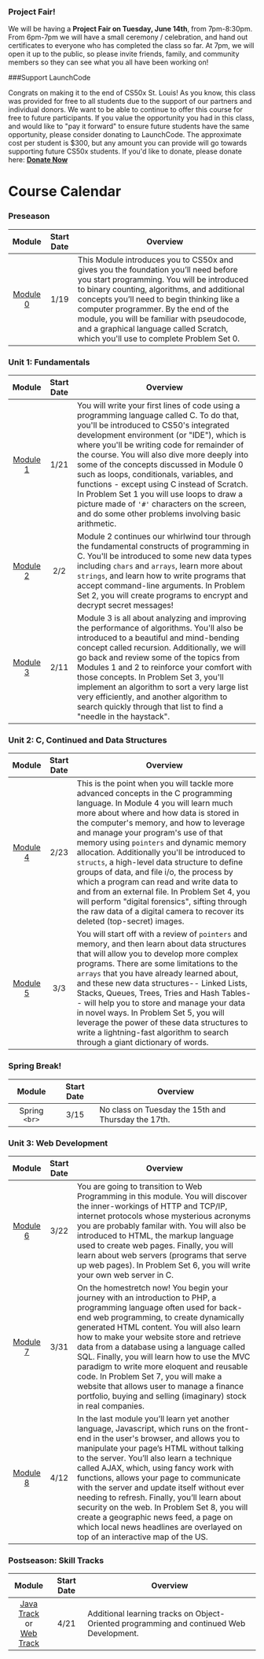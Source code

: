 ### Project Fair!

We will be having a **Project Fair on Tuesday, June 14th**, from 7pm-8:30pm. From 6pm-7pm we will have a small ceremony / celebration, and hand out certificates to everyone who has completed the class so far. At 7pm, we will open it up to the public, so please invite friends, family, and community members so they can see what you all have been working on!

###Support LaunchCode

Congrats on making it to the end of CS50x St. Louis! As you know, this class was provided for free to all students due to the support of our partners and individual donors. We want to be able to continue to offer this course for free to future participants. If you value the opportunity you had in this class, and would like to "pay it forward" to ensure future students have the same opportunity, please consider donating to LaunchCode. The approximate cost per student is $300, but any amount you can provide will go towards supporting future CS50x students. If you'd like to donate, please donate here: **<a href="https://www.launchcode.org/donate#donate-once" target="_blank">Donate Now</a>**


# Course Calendar

### Preseason
|Module | Start Date | Overview |
| :-------------: | :-----: |-------------|
| [Module 0](./module0) | 1/19 | This Module introduces you to CS50x and gives you the foundation you’ll need before you start programming. You will be introduced to binary counting, algorithms, and additional concepts you’ll need to begin thinking like a computer programmer. By the end of the module, you will be familiar with pseudocode, and a graphical language called Scratch, which you'll use to complete Problem Set 0. |

### Unit 1: Fundamentals
|Module | Start Date | Overview |
| :-------------: | :-----: |-------------|
| [Module 1](./cs50/unit1-fundamentals/module1) | 1/21 | You will write your first lines of code using a programming language called C. To do that, you'll be introduced to CS50's integrated development environment (or "IDE"), which is where you'll be writing code for remainder of the course. You will also dive more deeply into some of the concepts discussed in Module 0 such as loops, conditionals, variables, and functions - except using C instead of Scratch. In Problem Set 1 you will use loops to draw a picture made of `'#'` characters on the screen, and do some other problems involving basic arithmetic. |
| [Module 2](./cs50/unit1-fundamentals/module2) | 2/2 | Module 2 continues our whirlwind tour through the fundamental constructs of programming in C. You'll be introduced to some new data types including `chars` and `arrays`, learn more about `strings`, and learn how to write programs that accept command-line arguments.  In Problem Set 2, you will create programs to encrypt and decrypt secret messages! |
| [Module 3](./cs50/unit1-fundamentals/module3) | 2/11 | Module 3 is all about analyzing and improving the performance of algorithms. You'll also be introduced to a beautiful and mind-bending concept called recursion. Additionally, we will go back and review some of the topics from Modules 1 and 2 to reinforce your comfort with those concepts. In Problem Set 3, you'll implement an algorithm to sort a very large list very efficiently, and another algorithm to search quickly through that list to find a "needle in the haystack".

### Unit 2: C, Continued and Data Structures
|Module | Start Date | Overview |
| :-------------: | :-----: |-------------|
| [Module 4](./cs50/unit2-advanced-c/module4) | 2/23 | This is the point when you will tackle more advanced concepts in the C programming language. In Module 4 you will learn much more about where and how data is stored in the computer's memory, and how to leverage and manage your program's use of that memory using `pointers` and dynamic memory allocation. Additionally you'll be introduced to `structs`, a high-level data structure to define groups of data, and file i/o, the process by which a program can read and write data to and from an external file. In Problem Set 4, you will perform "digital forensics", sifting through the raw data of a digital camera to recover its deleted (top-secret) images. |
| [Module 5](./cs50/unit2-advanced-c/module5) | 3/3 |  You will start off with a review of `pointers` and memory, and then learn about data structures that will allow you to develop more complex programs. There are some limitations to the `arrays` that you have already learned about, and these new data structures-- Linked Lists, Stacks, Queues, Trees, Tries and Hash Tables-- will help you to store and manage your data in novel ways. In Problem Set 5, you will leverage the power of these data structures to write a lightning-fast algorithm to search through a giant dictionary of words. |


### Spring Break!
|Module | Start Date | Overview |
| :-------------: | :-----: |-------------|
| Spring `<br>` | 3/15 | No class on Tuesday the 15th and Thursday the 17th.

### Unit 3: Web Development
|Module | Start Date | Overview |
| :-------------: | :-----: |-------------|
| [Module 6](./cs50/unit3-web/module6) | 3/22 | You are going to transition to Web Programming in this module. You will discover the inner-workings of HTTP and TCP/IP, internet protocols whose mysterious acronyms you are probably familar with. You will also be introduced to HTML, the markup language used to create web pages. Finally, you will learn about web servers (programs that serve up web pages). In Problem Set 6, you will write your own web server in C.|
| [Module 7](./cs50/unit3-web/module7) | 3/31 | On the homestretch now! You begin your journey with an introduction to PHP, a programming language often used for back-end web programming, to create dynamically generated HTML content. You will also learn how to make your website store and retrieve data from a database using a language called SQL. Finally, you will learn how to use the MVC paradigm to write more eloquent and reusable code. In Problem Set 7, you will make a website that allows user to manage a finance portfolio, buying and selling (imaginary) stock in real companies. 
| [Module 8](./cs50/unit3-web/module8) | 4/12 | In the last module you’ll learn yet another language, Javascript, which runs on the front-end in the user's browser, and allows you to manipulate your page’s HTML without talking to the server. You’ll also learn a technique called AJAX, which, using fancy work with functions, allows your page to communicate with the server and update itself without ever needing to refresh. Finally, you’ll learn about security on the web. In Problem Set 8, you will create a geographic news feed, a page on which local news headlines are overlayed on top of an interactive map of the US.|


### Postseason: Skill Tracks
|Module | Start Date | Overview |
| :-------------: | :-----: |-------------|
[Java Track](./postseason/java-track) <br/> or <br/> [Web Track](./postseason/web-track) | 4/21 | Additional learning tracks on Object-Oriented programming and continued Web Development.
 
